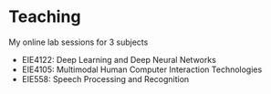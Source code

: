 # Teaching
My online lab sessions for 3 subjects
- EIE4122: Deep Learning and Deep Neural Networks
- EIE4105: Multimodal Human Computer Interaction Technologies
- EIE558: Speech Processing and Recognition
